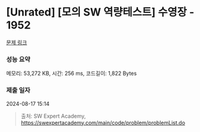 # [Unrated] [모의 SW 역량테스트] 수영장 - 1952 

[문제 링크](https://swexpertacademy.com/main/code/problem/problemDetail.do?contestProbId=AV5PpFQaAQMDFAUq) 

### 성능 요약

메모리: 53,272 KB, 시간: 256 ms, 코드길이: 1,822 Bytes

### 제출 일자

2024-08-17 15:14



> 출처: SW Expert Academy, https://swexpertacademy.com/main/code/problem/problemList.do